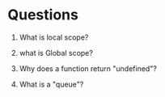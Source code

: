 # Questions

1. What is local scope?

2. what is Global scope?

3. Why does a function return "undefined"?

4. What is a "queue"?